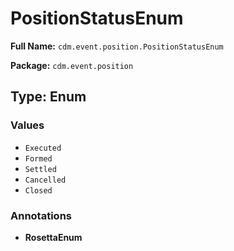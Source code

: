 # PositionStatusEnum

**Full Name:** `cdm.event.position.PositionStatusEnum`

**Package:** `cdm.event.position`

## Type: Enum

### Values

- `Executed`
- `Formed`
- `Settled`
- `Cancelled`
- `Closed`
### Annotations

- **RosettaEnum**

